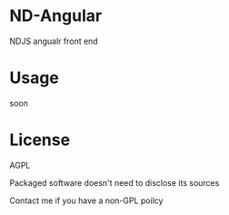 # ND-Angular

NDJS angualr front end

# Usage

soon

# License

AGPL 

Packaged software doesn't need to disclose its sources

Contact me if you have a non-GPL poilcy
